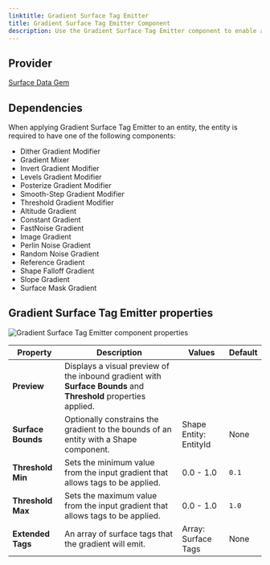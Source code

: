 ```yaml
---
linktitle: Gradient Surface Tag Emitter
title: Gradient Surface Tag Emitter Component
description: Use the Gradient Surface Tag Emitter component to enable a gradient to emit surface tags in your Open 3D Engine (O3DE) level.
---
```


## Provider

[Surface Data Gem](/docs/user-guide/gems/reference/environment/surface-data)

## Dependencies

When applying Gradient Surface Tag Emitter to an entity, the entity is required to have one of the following components:

- Dither Gradient Modifier
- Gradient Mixer
- Invert Gradient Modifier
- Levels Gradient Modifier
- Posterize Gradient Modifier
- Smooth-Step Gradient Modifier
- Threshold Gradient Modifier
- Altitude Gradient
- Constant Gradient
- FastNoise Gradient
- Image Gradient
- Perlin Noise Gradient
- Random Noise Gradient
- Reference Gradient
- Shape Falloff Gradient
- Slope Gradient
- Surface Mask Gradient

## Gradient Surface Tag Emitter properties

![Gradient Surface Tag Emitter component properties](/images/user-guide/components/reference/surface-data/gradient-surface-tag-emitter-component.png)

| Property | Description | Values | Default |
|-|-|-|-|
| **Preview** | Displays a visual preview of the inbound gradient with **Surface Bounds** and **Threshold** properties applied. |  |  |
| **Surface Bounds** | Optionally constrains the gradient to the bounds of an entity with a Shape component. | Shape Entity: EntityId | None |
| **Threshold Min** | Sets the minimum value from the input gradient that allows tags to be applied. | 0.0 - 1.0 | `0.1` |
| **Threshold Max** | Sets the maximum value from the input gradient that allows tags to be applied. | 0.0 - 1.0 | `1.0` |
| **Extended Tags** | An array of surface tags that the gradient will emit. | Array: Surface Tags | None |
